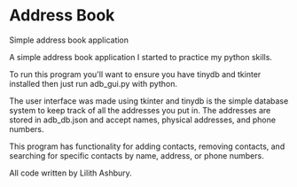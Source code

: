 # Address Book
Simple address book application

A simple address book application I started to practice my python skills.

To run this program you'll want to ensure you have tinydb and tkinter installed then just run adb_gui.py with python. 

The user interface was made using tkinter and tinydb is the simple database system to keep track of all the addresses you put in.
The addresses are stored in adb_db.json and accept names, physical addresses, and phone numbers. 

This program has functionality for adding contacts, removing contacts, and searching for specific contacts by name, address, or phone numbers.

All code written by Lilith Ashbury.
